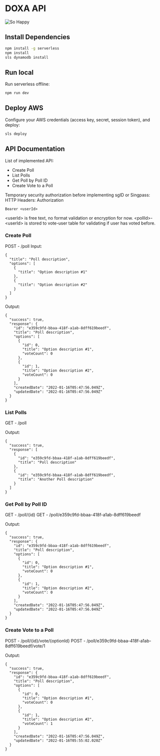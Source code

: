 # DOXA API

![So Happy](https://github.com/Hack-22-OGP/doxa-api/actions/workflows/ci.yml/badge.svg)

## Install Dependencies

```sh
npm install -g serverless
npm install
sls dynamodb install
```

## Run local

Run serverless offline:

```sh
npm run dev
```

## Deploy AWS

Configure your AWS credentials (access key, secret, session token), and deploy:

```sh
sls deploy
```

## API Documentation

List of implemented API:

- Create Poll
- List Polls
- Get Poll by Poll ID
- Create Vote to a Poll

Temporary security authorization before implementing sgID or Singpass:
HTTP Headers: Authorization

```
Bearer <userId>
```

\<userId\> is free text, no format validation or encryption for now. \<pollId\>-\<userId\> is stored to vote-user table for validating if user has voted before.

### Create Poll

POST - /poll
Input:

```
{
  "title": "Poll description",
  "options": [
    {
      "title": "Option description #1"
    },
    {
      "title": "Option description #2"
    }
  ]
}
```

Output:

```
{
  "success": true,
  "response": {
    "id": "e359c9fd-bbaa-418f-a1ab-8dff619beedf",
    "title": "Poll description",
    "options": [
      {
        "id": 0,
        "title": "Option description #1",
        "voteCount": 0
      },
      {
        "id": 1,
        "title": "Option description #2",
        "voteCount": 0
      }
    ],
    "createdDate": "2022-01-16T05:47:56.049Z",
    "updatedDate": "2022-01-16T05:47:56.049Z"
  }
}
```

### List Polls

GET - /poll

Output:

```
{
  "success": true,
  "response": [
    {
      "id": "e359c9fd-bbaa-418f-a1ab-8dff619beedf",
      "title": "Poll description"
    },
    {
      "id": "e359c9fd-bbaa-418f-a1ab-8dff619beedf",
      "title": "Another Poll description"
    }
  ]
}
```

### Get Poll by Poll ID

GET - /poll/{id}
GET - /poll/e359c9fd-bbaa-418f-a1ab-8dff619beedf

Output:

```
{
  "success": true,
  "response": {
    "id": "e359c9fd-bbaa-418f-a1ab-8dff619beedf",
    "title": "Poll description",
    "options": [
      {
        "id": 0,
        "title": "Option description #1",
        "voteCount": 0
      },
      {
        "id": 1,
        "title": "Option description #2",
        "voteCount": 0
      }
    ],
    "createdDate": "2022-01-16T05:47:56.049Z",
    "updatedDate": "2022-01-16T05:47:56.049Z"
  }
}
```

### Create Vote to a Poll

POST - /poll/{id}/vote/{optionId}
POST - /poll/e359c9fd-bbaa-418f-a1ab-8dff619beedf/vote/1

Output:

```
{
  "success": true,
  "response": {
    "id": "e359c9fd-bbaa-418f-a1ab-8dff619beedf",
    "title": "Poll description",
    "options": [
      {
        "id": 0,
        "title": "Option description #1",
        "voteCount": 0
      },
      {
        "id": 1,
        "title": "Option description #2",
        "voteCount": 1
      }
    ],
    "createdDate": "2022-01-16T05:47:56.049Z",
    "updatedDate": "2022-01-16T05:55:02.020Z"
  }
}
```
